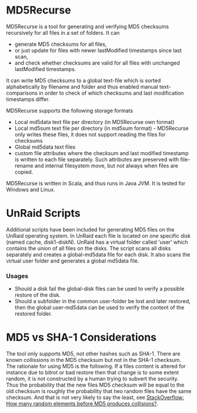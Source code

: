 MD5Recurse
==========
MD5Recurse is a tool for generating and verifying MD5 checksums recursively for all files in a set of folders. It can

* generate MD5 checksums for all files, 
* or just update for files with newer lastModified timestamps since last scan,
* and check whether checksums are valid for all files with unchanged lastModified timestamps.

It can write MD5 checksums to a global text-file which is sorted alphabetically by filename and folder and thus enabled manual text-comparisons in order to check of which checksums and last modification timestamps differ.

MD5Recurse supports the following storage formats
* Local md5data text file per directory (in MD5Recurse own format)
* Local md5sum text file per directory (in md5sum format) - MD5Recurse only writes these files, it does not support reading the files for checksums
* Global md5data text files
* custom file attributes where the checksum and last modified timestamp is written to each file separately. Such attributes are preserved with file-rename and internal filesystem move, but not always when files are copied.

MD5Recurse is written in Scala, and thus runs in Java JVM. It is tested for Windows and Linux.

UnRaid Scripts
==========
Additional scripts have been included for generating MD5 files on the UnRaid operating system. In UnRaid each file is located on one specific disk (named cache, disk1-diskN). UnRaid has a virtual folder called 'user' which contains the union of all files on the disks. 
The script scans all disks separately and creates a global-md5data file for each disk. It also scans the virtual user folder and generates a global md5data file.

### Usages
* Should a disk fail the global-disk files can be used to verify a possible restore of the disk. 
* Should a subfolder in the common user-folder be lost and later restored, then the global user-md5data can be used to verify the content of the restored folder.

MD5 vs SHA-1 Considerations
==========
The tool only supports MD5, not other hashes such as SHA-1. There are known collissions in the MD5 checksum but not in the SHA-1 checksum. The rationale for using MD5 is the following. If a files content is altered for instance due to bitrot or bad restore then that change is to some extent random, it is not constructed by a human trying to subvert the security. Thus the probability that the new files MD5 checksum will be equal to the old checksum is roughly the probability that two random files have the same checksum. And that is not very likely to say the least, see [StackOverflow: How many random elements before MD5 produces collisions?](http://stackoverflow.com/questions/201705/how-many-random-elements-before-md5-produces-collisions).